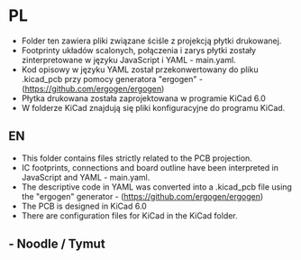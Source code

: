 # PL

- Folder ten zawiera pliki związane ściśle z projekcją płytki drukowanej.
- Footprinty układów scalonych, połączenia i zarys płytki zostały zinterpretowane w języku JavaScript i YAML - main.yaml.
- Kod opisowy w języku YAML został przekonwertowany do pliku .kicad_pcb przy pomocy generatora "ergogen" - (https://github.com/ergogen/ergogen)
- Płytka drukowana została zaprojektowana w programie KiCad 6.0
- W folderze KiCad znajdują się pliki konfiguracyjne do programu KiCad.

## EN

- This folder contains files strictly related to the PCB projection.
- IC footprints, connections and board outline have been interpreted in JavaScript and YAML - main.yaml.
- The descriptive code in YAML was converted into a .kicad_pcb file using the "ergogen" generator - (https://github.com/ergogen/ergogen)
- The PCB is designed in KiCad 6.0
- There are configuration files for KiCad in the KiCad folder.

## - Noodle / Tymut
